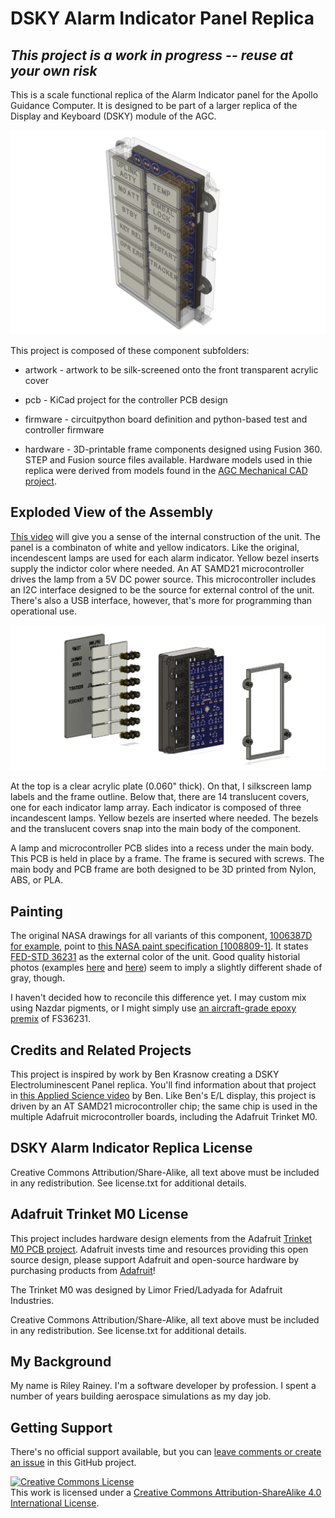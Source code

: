 # DSKY Alarm Indicator Panel Replica

## *This project is a work in progress -- reuse at your own risk*

This is a scale functional replica of the Alarm Indicator panel for the Apollo Guidance Computer. It is
designed to be part of a larger replica of the Display and Keyboard (DSKY) module of the AGC.

![See through view](images/see-thru-01.PNG)

This project is composed of these component subfolders:

* artwork - artwork to be silk-screened onto the front transparent acrylic cover

* pcb - KiCad project for the controller PCB design

* firmware - circuitpython board definition and python-based test and controller firmware

* hardware - 3D-printable frame components designed using Fusion 360. STEP and Fusion source files available. Hardware models used in thie replica were derived from models found in the [AGC Mechanical CAD project](https://github.com/rrainey/agc-mechanical-cad).

## Exploded View of the Assembly

[This video](https://vimeo.com/393337269) will give you a sense of the internal construction of the unit. The panel
is a combinaton of white and yellow indicators. Like the original, incendescent lamps are used for each alarm
indicator. Yellow bezel inserts supply the indictor color where needed. An AT SAMD21 microcontroller drives the lamp from a 5V DC power
source. This microcontroller includes an I2C interface designed to be the source for external control of the unit.
There's also a USB interface, however, that's more for programming than operational use.

![Exploded view](images/exploded-view-01.PNG)

At the top is a clear acrylic plate (0.060" thick). On that, I silkscreen lamp labels and the frame outline. Below that, there are 14 translucent covers, one for each indicator lamp array. Each indicator is composed of three incandescent lamps. Yellow bezels are inserted where needed. The bezels and the translucent covers snap into the main body of the component.  

A lamp and microcontroller PCB slides into a recess under the main body.  This PCB is held in place by a frame. The frame is secured with screws. The main body and PCB frame are both designed to be 3D printed from Nylon, ABS, or PLA.

## Painting

The original NASA drawings for all variants of this component, [1006387D for example,](https://archive.org/stream/apertureCardBox439Part2NARASW_images#page/n409/mode/1up) point to [this NASA paint specification [1008809-1]](https://archive.org/stream/apertureCardBox443NARASW_images#page/n504/mode/1up). It states [FED-STD 36231](http://federalstandard595.com/36231/) as the external color of the unit.  Good quality historial photos (examples [here](https://www.icollector.com/Apollo-CM-DSKY_i21861898) and [here](http://nassp.sourceforge.net/wiki/File:DSKY.jpg)) seem to imply a slightly different shade of gray, though. 

I haven't decided how to reconcile this difference yet. I may custom mix using Nazdar pigments, or I might simply use [an aircraft-grade epoxy premix](https://www.skygeek.com/deft-01-series-epoxy-topcoat-gray-36231-mil-prf-227750g.html) of FS36231.

## Credits and Related Projects

This project is inspired by work by Ben Krasnow creating a DSKY Electroluminescent Panel replica. You'll
find information about that project in [this Applied Science video](https://www.youtube.com/watch?v=Z2o_Sp2-aBo) by Ben. Like Ben's E/L display, this project is driven by an AT SAMD21 microcontroller chip; the same chip is used in the multiple Adafruit microcontroller boards, including the Adafruit Trinket M0.

## DSKY Alarm Indicator Replica License

Creative Commons Attribution/Share-Alike, all text above must be included in any redistribution. See license.txt for additional details.

## Adafruit Trinket M0 License

This project includes hardware design elements from the Adafruit [Trinket M0 PCB project](https://github.com/adafruit/Adafruit-Trinket-M0-PCB). Adafruit invests time and resources providing this open source design, please support Adafruit and open-source hardware by purchasing products from [Adafruit](https://www.adafruit.com)!

The Trinket M0 was designed by Limor Fried/Ladyada for Adafruit Industries.

Creative Commons Attribution/Share-Alike, all text above must be included in any redistribution. See license.txt for additional details.

## My Background

My name is Riley Rainey. I'm a software developer by profession. I spent a number of years building aerospace simulations as my day job.

## Getting Support

There's no official support available, but you can [leave comments or create an issue](https://github.com/rrainey/DSKY-alarm-panel-replica/issues) in this GitHub project.


[![Creative Commons License](https://i.creativecommons.org/l/by-sa/4.0/88x31.png)](http://creativecommons.org/licenses/by-sa/4.0/)  
This work is licensed under a [Creative Commons Attribution-ShareAlike 4.0 International License](http://creativecommons.org/licenses/by-sa/4.0/).
